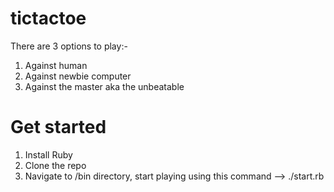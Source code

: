 # tictactoe

There are 3 options to play:-

1. Against human
2. Against newbie computer
3. Against the master aka the unbeatable


# Get started

1. Install Ruby
2. Clone the repo
3. Navigate to /bin directory, start playing using this command --> ./start.rb 
